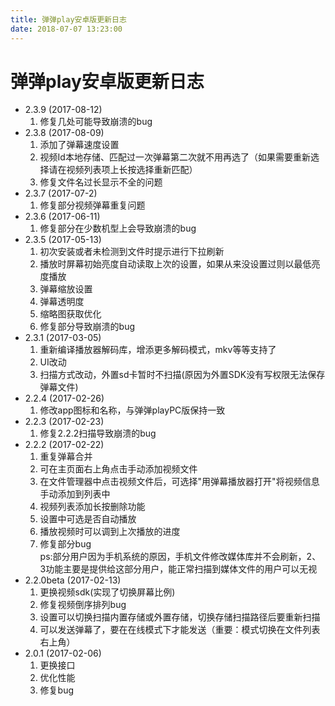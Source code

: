 ```yaml
---
title: 弹弹play安卓版更新日志
date: 2018-07-07 13:23:00
---
```

# 弹弹play安卓版更新日志

* 2.3.9 (2017-08-12)
  1. 修复几处可能导致崩溃的bug
* 2.3.8 (2017-08-09)
  1. 添加了弹幕速度设置
  2. 视频Id本地存储、匹配过一次弹幕第二次就不用再选了（如果需要重新选择请在视频列表项上长按选择重新匹配）
  3. 修复文件名过长显示不全的问题
* 2.3.7 (2017-07-2)
  1. 修复部分视频弹幕重复问题
* 2.3.6 (2017-06-11)
  1. 修复部分在少数机型上会导致崩溃的bug
* 2.3.5 (2017-05-13)
  1. 初次安装或者未检测到文件时提示进行下拉刷新
  2. 播放时屏幕初始亮度自动读取上次的设置，如果从来没设置过则以最低亮度播放
  3. 弹幕缩放设置
  4. 弹幕透明度
  5. 缩略图获取优化
  6. 修复部分导致崩溃的bug
* 2.3.1 (2017-03-05)
  1. 重新编译播放器解码库，增添更多解码模式，mkv等等支持了
  2. UI改动
  3. 扫描方式改动，外置sd卡暂时不扫描(原因为外置SDK没有写权限无法保存弹幕文件)
* 2.2.4 (2017-02-26)
  1. 修改app图标和名称，与弹弹playPC版保持一致
* 2.2.3 (2017-02-23)
  1. 修复2.2.2扫描导致崩溃的bug
* 2.2.2 (2017-02-22)
  1. 重复弹幕合并
  2. 可在主页面右上角点击手动添加视频文件
  3. 在文件管理器中点击视频文件后，可选择"用弹幕播放器打开"将视频信息手动添加到列表中
  4. 视频列表添加长按删除功能
  5. 设置中可选是否自动播放
  6. 播放视频时可以调到上次播放的进度
  7. 修复部分bug<br />
    ps:部分用户因为手机系统的原因，手机文件修改媒体库并不会刷新，2、3功能主要是提供给这部分用户，能正常扫描到媒体文件的用户可以无视
* 2.2.0beta (2017-02-13)
  1. 更换视频sdk(实现了切换屏幕比例)
  2. 修复视频倒序排列bug
  3. 设置可以切换扫描内置存储或外置存储，切换存储扫描路径后要重新扫描
  4. 可以发送弹幕了，要在在线模式下才能发送（重要：模式切换在文件列表右上角）
* 2.0.1 (2017-02-06)
  1. 更换接口
  2. 优化性能
  3. 修复bug